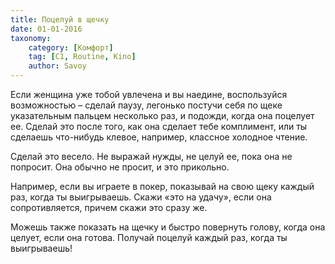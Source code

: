 ```yaml
---
title: Поцелуй в щечку
date: 01-01-2016
taxonomy:
    category: [Комфорт]
	tag: [C1, Routine, Kino]
	author: Savoy
---
```


Если женщина уже тобой увлечена и вы наедине, воспользуйся возможностью – сделай паузу, легонько постучи себя по щеке указательным пальцем несколько раз, и подожди, когда она поцелует ее. Сделай это после того, как она сделает тебе комплимент, или ты сделаешь что-нибудь клевое, например, классное холодное чтение.

Сделай это весело. Не выражай нужды, не целуй ее, пока она не попросит. Она обычно не просит, и это прикольно.

Например, если вы играете в покер, показывай на свою щеку каждый раз, когда ты выигрываешь. Скажи «это на удачу», если она сопротивляется, причем скажи это сразу же. 

Можешь также показать на щечку и быстро повернуть голову, когда она целует, если она готова. Получай поцелуй каждый раз, когда ты выигрываешь!